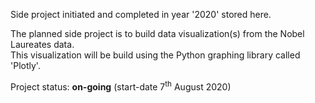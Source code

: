 Side project initiated and completed in year '2020' stored here.

The planned side project is to build data visualization(s) from the Nobel Laureates data. <br>
This visualization will be build using the Python graphing library called 'Plotly'. <br>

Project status: **on-going** (start-date 7<sup>th</sup> August 2020)
